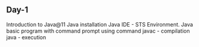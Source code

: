 ## Day-1
Introduction to Java@11
Java installation 
Java IDE - STS Environment.
Java basic program with command prompt using command
javac - compilation
java  - execution